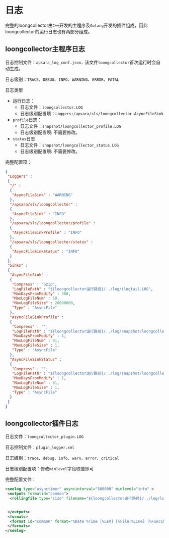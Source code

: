 # 日志

完整的loongcollector由`C++`开发的主程序及`Golang`开发的插件组成，因此loongcollector的运行日志也有两部分组成。

## loongcollector主程序日志

日志控制文件：`apsara_log_conf.json，`该文件`loongcollector`首次运行时会自动生成。

日志级别：`TRACE`、`DEBUG`、`INFO`、`WARNING`、`ERROR`、`FATAL`

日志类型

* 运行日志：
  * 日志文件：`loongcollector.LOG`
  * 日志级别配置项：`Loggers:/apsara/sls/loongcollector:AsyncFileSink`
* `profile`日志：
  * 日志文件：`snapshot/loongcollector_profile.LOG`
  * 日志级别配置项: 不需要修改。
* `status`日志
  * 日志文件：`snapshot/loongcollector_status.LOG`
  * 日志级别配置项: 不需要修改。

完整配置项：

```json
{
 "Loggers" :
 {
  "/" :
  {
   "AsyncFileSink" : "WARNING"
  },
  "/apsara/sls/loongcollector" :
  {
   "AsyncFileSink" : "INFO"
  },
  "/apsara/sls/loongcollector/profile" :
  {
   "AsyncFileSinkProfile" : "INFO"
  },
  "/apsara/sls/loongcollector/status" :
  {
   "AsyncFileSinkStatus" : "INFO"
  }
 },
 "Sinks" :
 {
  "AsyncFileSink" :
  {
   "Compress" : "Gzip",
   "LogFilePath" : "${loongcollector运行路径}/../log/ilogtail.LOG",
   "MaxDaysFromModify" : 300,
   "MaxLogFileNum" : 10,
   "MaxLogFileSize" : 20000000,
   "Type" : "AsyncFile"
  },
  "AsyncFileSinkProfile" :
  {
   "Compress" : "",
   "LogFilePath" : "${loongcollector运行路径}/../log/snapshot/loongcollector_profile.LOG",
   "MaxDaysFromModify" : 1,
   "MaxLogFileNum" : 61,
   "MaxLogFileSize" : 1,
   "Type" : "AsyncFile"
  },
  "AsyncFileSinkStatus" :
  {
   "Compress" : "",
   "LogFilePath" : "${loongcollector运行路径}/../log/snapshot/loongcollector_status.LOG",
   "MaxDaysFromModify" : 1,
   "MaxLogFileNum" : 61,
   "MaxLogFileSize" : 1,
   "Type" : "AsyncFile"
  }
 }
}
```

## loongcollector插件日志

日志文件：`loongcollector_plugin.LOG`

日志控制文件：`plugin_logger.xml`

日志级别：`trace`、`debug`、`info`、`warn`、`error`、`critical`

日志级别配置项：修改`minlevel`字段取值即可

完整配置文件：

```xml
<seelog type="asynctimer" asyncinterval="500000" minlevel="info" >
 <outputs formatid="common">
  <rollingfile type="size" filename="${loongcollector运行路径}/../log/loongcollector_plugin.LOG" maxsize="2097152" maxrolls="10"/>


 </outputs>
 <formats>
  <format id="common" format="%Date %Time [%LEV] [%File:%Line] [%FuncShort] %Msg%n" />
 </formats>
</seelog>
```
